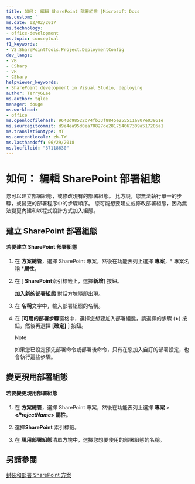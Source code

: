 ```yaml
---
title: 如何： 編輯 SharePoint 部署組態 |Microsoft Docs
ms.custom: ''
ms.date: 02/02/2017
ms.technology:
- office-development
ms.topic: conceptual
f1_keywords:
- VS.SharePointTools.Project.DeploymentConfig
dev_langs:
- VB
- CSharp
- VB
- CSharp
helpviewer_keywords:
- SharePoint development in Visual Studio, deploying
author: TerryGLee
ms.author: tglee
manager: douge
ms.workload:
- office
ms.openlocfilehash: 9640d98522c74fb33f8845e255511a807e03961e
ms.sourcegitcommit: d9e4ea95d0ea70827de281754067309a517205a1
ms.translationtype: MT
ms.contentlocale: zh-TW
ms.lasthandoff: 06/29/2018
ms.locfileid: "37118630"
---
```

# <a name="how-to-edit-a-sharepoint-deployment-configuration"></a>如何： 編輯 SharePoint 部署組態
  您可以建立部署組態，或修改現有的部署組態。 比方說，您無法執行單一的步驟，或變更的部署程序中的步驟順序。 您可能想要建立或修改部署組態，因為無法變更內建和以程式設計方式加入組態。  
  
## <a name="create-a-sharepoint-deployment-configuration"></a>建立 SharePoint 部署組態  
  
#### <a name="to-create-a-sharepoint-deployment-configuration"></a>若要建立 SharePoint 部署組態  
  
1.  在 **方案總管**，選擇 SharePoint 專案，然後在功能表列上選擇 **專案**，* 專案名稱 ***屬性**。  
  
2.  在 [ **SharePoint**索引標籤上，選擇**新增**] 按鈕。  
  
     **加入新的部署組態** 對話方塊隨即出現。  
  
3.  在 **名稱**文字中，輸入部署組態的名稱。  
  
4.  在 [**可用的部署步驟**窗格中，選擇您想要加入部署組態，請選擇的步驟 (**>**) 按鈕，然後再選擇 **[確定]** ] 按鈕。  
  
    > [!NOTE]  
    >  如果您已設定預先部署命令或部署後命令，只有在您加入自訂的部署設定，也會執行這些步驟。  
  
## <a name="change-the-active-deployment-configuration"></a>變更現用部署組態  
  
#### <a name="to-change-the-active-deployment-configuration"></a>若要變更現用部署組態  
  
1.  在 **方案總管**，選擇 SharePoint 專案，然後在功能表列上選擇 **專案** > **\<*ProjectName*> 屬性**。  
  
2.  選擇**SharePoint**  索引標籤。  
  
3.  在 **現用部署組態**清單方塊中，選擇您想要使用的部署組態的名稱。  
  
## <a name="see-also"></a>另請參閱
 [封裝和部署 SharePoint 方案](../sharepoint/packaging-and-deploying-sharepoint-solutions.md)  
  
